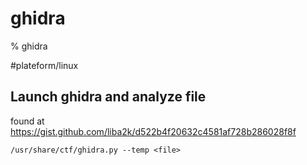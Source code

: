 # ghidra

% ghidra

#plateform/linux

## Launch ghidra and analyze file
found at https://gist.github.com/liba2k/d522b4f20632c4581af728b286028f8f
```
/usr/share/ctf/ghidra.py --temp <file>
```
